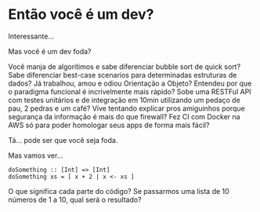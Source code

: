 # Então você é um dev?

Interessante...

Mas você é um dev foda?

Você manja de algorítimos e sabe diferenciar bubble sort de quick sort?
Sabe diferenciar best-case scenarios para determinadas estruturas de dados?
Já trabalhou, amou e odiou Orientação a Objeto?
Entendeu por que o paradigma funcional é incrivelmente mais rápido?
Sobe uma RESTFul API com testes unitários e de integração em 10min utilizando um pedaço de pau, 2 pedras e um café?
Vive tentando explicar pros amiguinhos porque segurança da informação é mais do que firewall?
Fez CI com Docker na AWS só para poder homologar seus apps de forma mais fácil?

Tá... pode ser que você seja foda.

Mas vamos ver... 

```
doSomething :: [Int] => [Int]
doSomething xs = [ x + 2 | x <- xs ]
```
O que significa cada parte do código?
Se passarmos uma lista de 10 números de 1 a 10, qual será o resultado?
